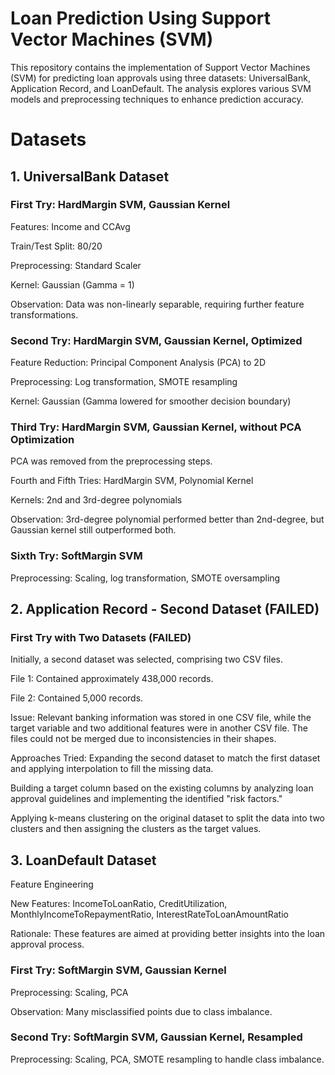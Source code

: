 # Loan Prediction Using Support Vector Machines (SVM)
This repository contains the implementation of Support Vector Machines (SVM) for predicting loan approvals using three datasets: UniversalBank, Application Record, and LoanDefault. The analysis explores various SVM models and preprocessing techniques to enhance prediction accuracy.

# Datasets
## 1. UniversalBank Dataset
### First Try: HardMargin SVM, Gaussian Kernel

Features: Income and CCAvg

Train/Test Split: 80/20

Preprocessing: Standard Scaler

Kernel: Gaussian (Gamma = 1)

Observation: Data was non-linearly separable, requiring further feature transformations.

### Second Try: HardMargin SVM, Gaussian Kernel, Optimized

Feature Reduction: Principal Component Analysis (PCA) to 2D

Preprocessing: Log transformation, SMOTE resampling

Kernel: Gaussian (Gamma lowered for smoother decision boundary)

### Third Try: HardMargin SVM, Gaussian Kernel, without PCA Optimization

PCA was removed from the preprocessing steps.

Fourth and Fifth Tries: HardMargin SVM, Polynomial Kernel

Kernels: 2nd and 3rd-degree polynomials

Observation: 3rd-degree polynomial performed better than 2nd-degree, but Gaussian kernel still outperformed both.

### Sixth Try: SoftMargin SVM

Preprocessing: Scaling, log transformation, SMOTE oversampling

## 2. Application Record - Second Dataset (FAILED)
### First Try with Two Datasets (FAILED)
Initially, a second dataset was selected, comprising two CSV files.

File 1: Contained approximately 438,000 records.

File 2: Contained 5,000 records.

Issue: Relevant banking information was stored in one CSV file, while the target variable and two additional features were in another CSV file. The files could not be merged due to inconsistencies in their shapes.

Approaches Tried:
Expanding the second dataset to match the first dataset and applying interpolation to fill the missing data.

Building a target column based on the existing columns by analyzing loan approval guidelines and implementing the identified "risk factors."

Applying k-means clustering on the original dataset to split the data into two clusters and then assigning the clusters as the target values.

## 3. LoanDefault Dataset
Feature Engineering

New Features: IncomeToLoanRatio, CreditUtilization, MonthlyIncomeToRepaymentRatio, InterestRateToLoanAmountRatio

Rationale: These features are aimed at providing better insights into the loan approval process.

### First Try: SoftMargin SVM, Gaussian Kernel

Preprocessing: Scaling, PCA

Observation: Many misclassified points due to class imbalance.

### Second Try: SoftMargin SVM, Gaussian Kernel, Resampled

Preprocessing: Scaling, PCA, SMOTE resampling to handle class imbalance.
